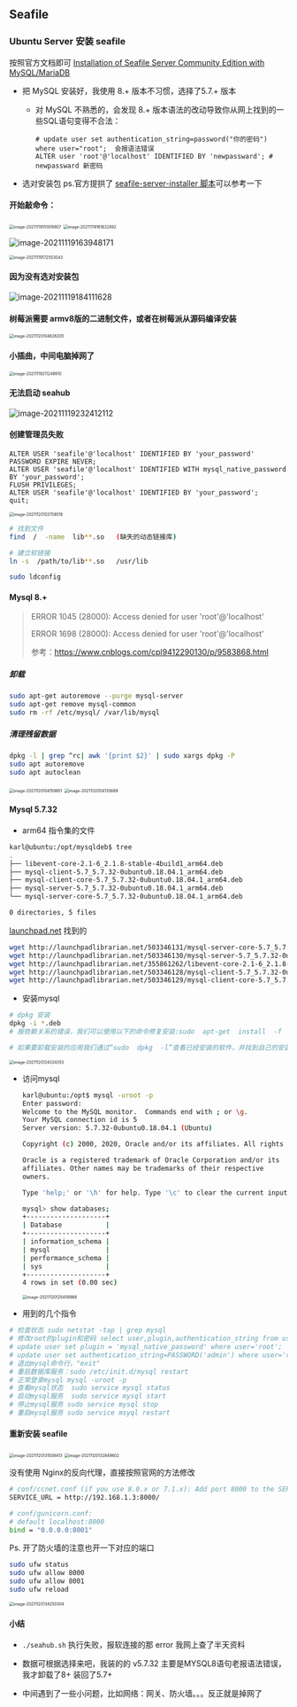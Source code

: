 

## Seafile

### Ubuntu Server 安装 seafile

按照官方文档即可 [Installation of Seafile Server Community Edition with MySQL/MariaDB](https://manual.seafile.com/deploy/using_mysql/)

- 把 MySQL 安装好，我使用 8.+ 版本不习惯，选择了5.7.+ 版本

  - 对 MySQL 不熟悉的，会发现 8.+ 版本语法的改动导致你从网上找到的一些SQL语句变得不合法：

    ```mysql
    # update user set authentication_string=password("你的密码") where user="root";  会报语法错误
    ALTER user 'root'@'localhost' IDENTIFIED BY 'newpassward'; # newpassward 新密码
    ```

- 选对安装包 ps.官方提拱了 [seafile-server-installer 脚本](https://github.com/haiwen/seafile-server-installer)可以参考一下

  

#### 开始敲命令：

<img src="/Users/kaili/Library/Application Support/typora-user-images/image-20211119151819907.png" alt="image-20211119151819907" style="zoom:50%;" />



<img src="../../assets/image-20211119161632492.png" alt="image-20211119161632492" style="zoom:50%;" />

![image-20211119163948171](../../assets/image-20211119163948171.png)

<img src="../../assets/image-20211119172553043.png" alt="image-20211119172553043" style="zoom:50%;" />

#### 因为没有选对安装包

![image-20211119184111628](../../assets/image-20211119184111628.png)

#### 树莓派需要 armv8版的二进制文件，或者在树莓派从源码编译安装

<img src="../../assets/image-20211120104626205.png" alt="image-20211120104626205" style="zoom:50%;" />

#### 小插曲，中间电脑掉网了

<img src="../../assets/image-20211119211249910.png" alt="image-20211119211249910" style="zoom:50%;" />

#### 无法启动 seahub

![image-20211119232412112](../../assets/image-20211119232412112.png)

#### 创建管理员失败

```mysql
ALTER USER 'seafile'@'localhost' IDENTIFIED BY 'your_password' PASSWORD EXPIRE NEVER;
ALTER USER 'seafile'@'localhost' IDENTIFIED WITH mysql_native_password BY 'your_password';
FLUSH PRIVILEGES;
ALTER USER 'seafile'@'localhost' IDENTIFIED BY 'your_password';
quit;
```



<img src="../../assets/image-20211120103708518.png" alt="image-20211120103708518" style="zoom:50%;" />

```bash
# 找到文件
find  /  -name  lib**.so   (缺失的动态链接库)  

# 建立软链接
ln -s  /path/to/lib**.so   /usr/lib

sudo ldconfig
```



#### Mysql 8.+

> ERROR 1045 (28000): Access denied for user 'root'@'localhost' 
>
> ERROR 1698 (28000): Access denied for user 'root'@'localhost'
>
> 参考：https://www.cnblogs.com/cpl9412290130/p/9583868.html

##### 卸载 

````bash
sudo apt-get autoremove --purge mysql-server 
sudo apt-get remove mysql-common
sudo rm -rf /etc/mysql/ /var/lib/mysql
````

##### 清理残留数据

```bash
dpkg -l | grep ^rc| awk '{print $2}' | sudo xargs dpkg -P
sudo apt autoremove
sudo apt autoclean
```



<img src="../../assets/image-20211120104159851.png" alt="image-20211120104159851" style="zoom:50%;" />

<img src="../../assets/image-20211120104135669.png" alt="image-20211120104135669" style="zoom:50%;" />

#### Mysql 5.7.32

- arm64 指令集的文件

```bash
karl@ubuntu:/opt/mysqldeb$ tree
.
├── libevent-core-2.1-6_2.1.8-stable-4build1_arm64.deb
├── mysql-client-5.7_5.7.32-0ubuntu0.18.04.1_arm64.deb
├── mysql-client-core-5.7_5.7.32-0ubuntu0.18.04.1_arm64.deb
├── mysql-server-5.7_5.7.32-0ubuntu0.18.04.1_arm64.deb
└── mysql-server-core-5.7_5.7.32-0ubuntu0.18.04.1_arm64.deb

0 directories, 5 files
```

 [launchpad.net](https://launchpad.net) 找到的

```bash
wget http://launchpadlibrarian.net/503346131/mysql-server-core-5.7_5.7.32-0ubuntu0.18.04.1_arm64.deb
wget http://launchpadlibrarian.net/503346130/mysql-server-5.7_5.7.32-0ubuntu0.18.04.1_arm64.deb
wget http://launchpadlibrarian.net/355861262/libevent-core-2.1-6_2.1.8-stable-4build1_arm64.deb
wget http://launchpadlibrarian.net/503346128/mysql-client-5.7_5.7.32-0ubuntu0.18.04.1_arm64.deb
wget http://launchpadlibrarian.net/503346129/mysql-client-core-5.7_5.7.32-0ubuntu0.18.04.1_arm64.deb
```



- 安装mysql

```bash
# dpkg 安装
dpkg -i *.deb
# 报依赖关系的错误，我们可以使用以下的命令修复安装:sudo  apt-get  install  -f

# 如果要卸载安装的应用我们通过“sudo  dpkg  -l”查看已经安装的软件，并找到自己的安装的软件名。

```

<img src="../../assets/image-20211120124324353.png" alt="image-20211120124324353" style="zoom:50%;" />

- 访问mysql

  ```bash
  karl@ubuntu:/opt$ mysql -uroot -p
  Enter password:
  Welcome to the MySQL monitor.  Commands end with ; or \g.
  Your MySQL connection id is 5
  Server version: 5.7.32-0ubuntu0.18.04.1 (Ubuntu)
  
  Copyright (c) 2000, 2020, Oracle and/or its affiliates. All rights reserved.
  
  Oracle is a registered trademark of Oracle Corporation and/or its
  affiliates. Other names may be trademarks of their respective
  owners.
  
  Type 'help;' or '\h' for help. Type '\c' to clear the current input statement.
  
  mysql> show databases;
  +--------------------+
  | Database           |
  +--------------------+
  | information_schema |
  | mysql              |
  | performance_schema |
  | sys                |
  +--------------------+
  4 rows in set (0.00 sec)
  ```

  

  <img src="../../assets/image-20211120125459988.png" alt="image-20211120125459988" style="zoom:50%;" />

- 用到的几个指令

```bash
# 检查状态 sudo netstat -tap | grep mysql
# 修改root的plugin和密码 select user,plugin,authentication_string from user;
# update user set plugin = 'mysql_native_password' where user='root';
# update user set authentication_string=PASSWORD('admin') where user='root';
# 退出mysql命令行，"exit"
# 重启数据库服务：sudo /etc/init.d/mysql restart
# 正常登录mysql mysql -uroot -p
# 查看mysql状态  sudo service mysql status
# 启动mysql服务  sudo service mysql start
# 停止mysql服务 sudo service mysql stop
# 重启mysql服务 sudo service msyql restart
```



#### 重新安装 seafile

<img src="../../assets/image-20211120131508413.png" alt="image-20211120131508413" style="zoom:50%;" />



<img src="../../assets/image-20211120132849602.png" alt="image-20211120132849602" style="zoom:50%;" />





没有使用 Nginx的反向代理，直接按照官网的方法修改

```bash
# conf/ccnet.conf (if you use 8.0.x or 7.1.x): Add port 8000 to the SERVICE_URL (i.e., 
SERVICE_URL = http://192.168.1.3:8000/

# conf/gunicorn.conf:
# default localhost:8000
bind = "0.0.0.0:8001"

```

Ps. 开了防火墙的注意也开一下对应的端口

```bash
sudo ufw status
sudo ufw allow 8000
sudo ufw allow 8001
sudo ufw reload
```



<img src="../../assets/image-20211120134250304.png" alt="image-20211120134250304" style="zoom:50%;" />



#### 小结

- `./seahub.sh` 执行失败，报软连接的那 error 我网上查了半天资料

- 数据可根据选择来吧，我装的的 v5.7.32 主要是MYSQL8语句老报语法错误，我才卸载了8+ 装回了5.7+
- 中间遇到了一些小问题，比如网络：网关、防火墙。。。反正就是掉网了